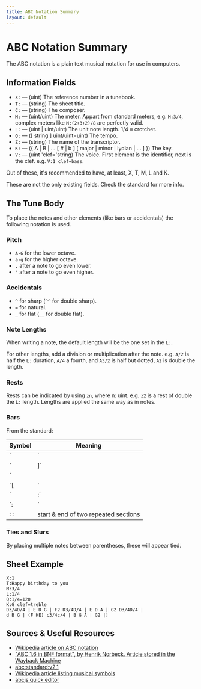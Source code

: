 ```yaml
---
title: ABC Notation Summary
layout: default
---
```


# ABC Notation Summary

The ABC notation is a plain text musical notation for use in computers.

## Information Fields

- `X:` &#x2014; (uint) The reference number in a tunebook.
- `T:` &#x2014; (string) The sheet title.
- `C:` &#x2014; (string) The composer.
- `M:` &#x2014; (uint/uint) The meter. Appart from standard meters, e.g.
  `M:3/4`, complex meters like `M:(2+3+2)/8` are perfectly valid.
- `L:` &#x2014; (uint \| uint/uint) The unit note length. 1/4 &#x2261; crotchet.
- `Q:` &#x2014; (\[ string \] uint/uint=uint) The tempo.
- `Z:` &#x2014; (string) The name of the transcriptor.
- `K:` &#x2014; ({ A | B | ... \[ # | b \] \[ major | minor | lydian | ... \] })
  The key.
- `V:` &#x2014; (uint 'clef='string) The voice. First element is the identifier,
  next is the clef. e.g. `V:1 clef=bass`.

Out of these, it's recommended to have, at least, X, T, M, L and K.

These are not the only existing fields. Check the standard for more info.

## The Tune Body

To place the notes and other elements (like bars or accidentals) the following
notation is used.

### Pitch

- `A-G` for the lower octave.
- `a-g` for the higher octave.
- `,` after a note to go even lower.
- `'` after a note to go even higher.

### Accidentals

- `^` for sharp (`^^` for double sharp).
- `=` for natural.
- `_` for flat (`__` for double flat).

### Note Lengths

When writing a note, the default length will be the one set in the `L:`.

For other lengths, add a division or multiplication after the note. e.g. `A/2`
is half the `L:` duration, `A/4` a fourth, and `A3/2` is half but dotted, `A2`
is double the length.

### Rests

Rests can be indicated by using `zn`, where n: uint. e.g. `z2` is a rest of
double the `L:` length. Lengths are applied the same way as in notes.

### Bars

From the standard:

| Symbol | Meaning                              |
|--------|--------------------------------------|
| `|`    | bar line                             |
| `|]`   | thin-thick double bar line           |
| `||`   | thin-thin double bar line            |
| `[|`   | thick-thin double bar line           |
| `|:`   | start of repeated section            |
| `:|`   | end of repeated section              |
| `::`   | start & end of two repeated sections |

### Ties and Slurs

By placing multiple notes between parentheses, these will appear tied.

## Sheet Example

```
X:1
T:Happy birthday to you
M:3/4
L:1/4
Q:1/4=120
K:G clef=treble
D3/4D/4 | E D G | F2 D3/4D/4 | E D A | G2 D3/4D/4 |
d B G | (F HE) c3/4c/4 | B G A | G2 |]
```

## Sources & Useful Resources

- [Wikipedia article on ABC notation](https://en.wikipedia.org/wiki/ABC_notation)
- ["ABC 1.6 in BNF format", by Henrik Norbeck. Article stored in the Wayback Machine](https://web.archive.org/web/20080309023424/http://www.norbeck.nu/abc/abcbnf.htm)
- [abc\:standard\:v2.1](https://abcnotation.com/wiki/abc:standard:v2.1)
- [Wikipedia article listing musical symbols](https://en.wikipedia.org/wiki/List_of_musical_symbols)
- [abcjs quick editor](https://editor.drawthedots.com/)
